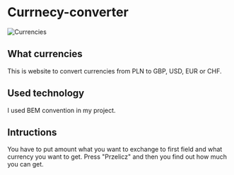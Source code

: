 # Currnecy-converter
![Currencies](images/tlo.jpg)
## What currencies
This is website to convert currencies from PLN to GBP, USD, EUR or CHF.
## Used technology
I used BEM convention in my project. 
## Intructions
You have to put amount what you want to exchange to first field and what currency you want to get.
Press "Przelicz" and then you find out how much you can get.
